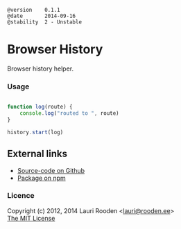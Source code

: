 

    @version    0.1.1
    @date       2014-09-16
    @stability  2 - Unstable


Browser History
===============

Browser history helper.


### Usage

```javascript

function log(route) {
	console.log("routed to ", route)
}

history.start(log)
```

External links
--------------

-   [Source-code on Github](https://github.com/litejs/browser-history-lite)
-   [Package on npm](https://npmjs.org/package/browser-history-lite)


### Licence

Copyright (c) 2012, 2014 Lauri Rooden &lt;lauri@rooden.ee&gt;  
[The MIT License](http://lauri.rooden.ee/mit-license.txt)



